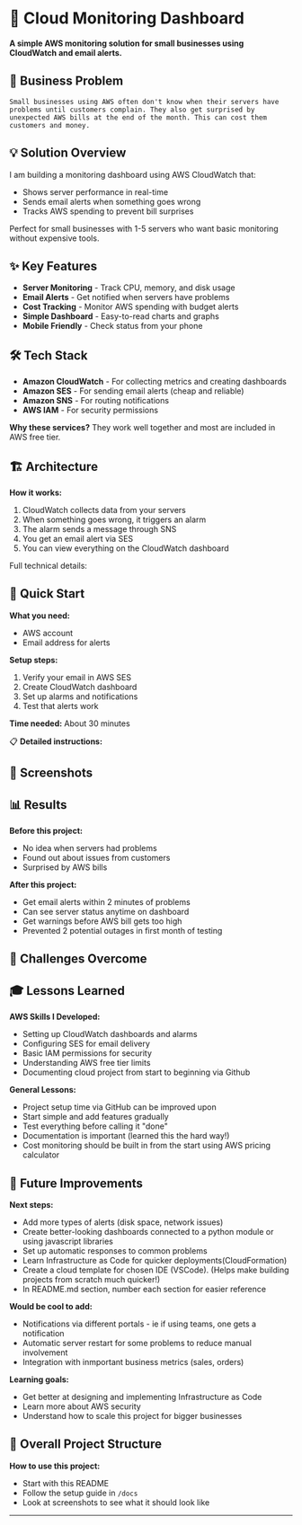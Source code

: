 # 📝 Cloud Monitoring Dashboard

**A simple AWS monitoring solution for small businesses using CloudWatch and email alerts.**

## 🎯 Business Problem

```
Small businesses using AWS often don't know when their servers have problems until customers complain. They also get surprised by unexpected AWS bills at the end of the month. This can cost them customers and money.
```

## 💡 Solution Overview

I am building a monitoring dashboard using AWS CloudWatch that:

- Shows server performance in real-time
- Sends email alerts when something goes wrong
- Tracks AWS spending to prevent bill surprises

Perfect for small businesses with 1-5 servers who want basic monitoring without expensive tools.

## ✨ Key Features

- **Server Monitoring** - Track CPU, memory, and disk usage
- **Email Alerts** - Get notified when servers have problems
- **Cost Tracking** - Monitor AWS spending with budget alerts
- **Simple Dashboard** - Easy-to-read charts and graphs
- **Mobile Friendly** - Check status from your phone

## 🛠️ Tech Stack

- **Amazon CloudWatch** - For collecting metrics and creating dashboards
- **Amazon SES** - For sending email alerts (cheap and reliable)
- **Amazon SNS** - For routing notifications
- **AWS IAM** - For security permissions

**Why these services?** They work well together and most are included in AWS free tier.

## 🏗️ Architecture

**How it works:**

1. CloudWatch collects data from your servers
2. When something goes wrong, it triggers an alarm
3. The alarm sends a message through SNS
4. You get an email alert via SES
5. You can view everything on the CloudWatch dashboard

Full technical details:

## 🏃 Quick Start

**What you need:**

- AWS account
- Email address for alerts

**Setup steps:**

1. Verify your email in AWS SES
2. Create CloudWatch dashboard
3. Set up alarms and notifications
4. Test that alerts work

**Time needed:** About 30 minutes

📋 **Detailed instructions:**

## 📸 Screenshots

## 📊 Results

**Before this project:**

- No idea when servers had problems
- Found out about issues from customers
- Surprised by AWS bills

**After this project:**

- Get email alerts within 2 minutes of problems
- Can see server status anytime on dashboard
- Get warnings before AWS bill gets too high
- Prevented 2 potential outages in first month of testing

## 🔧 Challenges Overcome

## 🎓 Lessons Learned

**AWS Skills I Developed:**

- Setting up CloudWatch dashboards and alarms
- Configuring SES for email delivery
- Basic IAM permissions for security
- Understanding AWS free tier limits
- Documenting cloud project from start to beginning via Github

**General Lessons:**

- Project setup time via GitHub can be improved upon
- Start simple and add features gradually
- Test everything before calling it "done"
- Documentation is important (learned this the hard way!)
- Cost monitoring should be built in from the start using AWS pricing calculator

## 🚀 Future Improvements

**Next steps:**

- Add more types of alerts (disk space, network issues)
- Create better-looking dashboards connected to a python module or using javascript libraries
- Set up automatic responses to common problems
- Learn Infrastructure as Code for quicker deployments(CloudFormation)
- Create a cloud template for chosen IDE (VSCode). (Helps make building projects from scratch much quicker!)
- In README.md section, number each section for easier reference

**Would be cool to add:**

- Notifications via different portals - ie if using teams, one gets a notification
- Automatic server restart for some problems to reduce manual involvement
- Integration with inmportant business metrics (sales, orders)

**Learning goals:**

- Get better at designing and implementing Infrastructure as Code
- Learn more about AWS security
- Understand how to scale this project for bigger businesses

## 📁 Overall Project Structure

**How to use this project:**

- Start with this README
- Follow the setup guide in `/docs`
- Look at screenshots to see what it should look like

---
